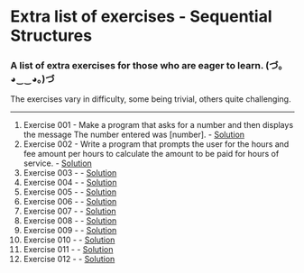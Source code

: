 # Extra list of exercises - Sequential Structures

### A list of extra exercises for those who are eager to learn. (づ｡◕‿‿◕｡)づ

The exercises vary in difficulty, some being trivial, others quite challenging.

---

1. Exercise 001 - Make a program that asks for a number and then displays the message The number entered was [number]. - [Solution](https://github.com/marcoshsq/Python_Crash_Course/blob/main/03_Bonus_Level_Extra_Exercises/01_sequential_structure/ex001.py) 
2. Exercise 002 - Write a program that prompts the user for the hours and fee amount per hours to calculate the amount to be paid for hours of service. - [Solution](https://github.com/marcoshsq/Python_Crash_Course/blob/main/03_Bonus_Level_Extra_Exercises/01_sequential_structure/ex002.py)
3. Exercise 003 -  - [Solution](https://github.com/marcoshsq/Python_Crash_Course/blob/main/03_Bonus_Level_Extra_Exercises/01_sequential_structure/ex003.py)
4. Exercise 004 -  - [Solution](https://github.com/marcoshsq/Python_Crash_Course/blob/main/03_Bonus_Level_Extra_Exercises/01_sequential_structure/ex004.py)
5. Exercise 005 -  - [Solution](https://github.com/marcoshsq/Python_Crash_Course/blob/main/03_Bonus_Level_Extra_Exercises/01_sequential_structure/ex005.py)
6. Exercise 006 -  - [Solution](https://github.com/marcoshsq/Python_Crash_Course/blob/main/03_Bonus_Level_Extra_Exercises/01_sequential_structure/ex006.py)
7. Exercise 007 -  - [Solution](https://github.com/marcoshsq/Python_Crash_Course/blob/main/03_Bonus_Level_Extra_Exercises/01_sequential_structure/ex007.py)
8. Exercise 008 -  - [Solution](https://github.com/marcoshsq/Python_Crash_Course/blob/main/03_Bonus_Level_Extra_Exercises/01_sequential_structure/ex008.py)
9. Exercise 009 -  - [Solution](https://github.com/marcoshsq/Python_Crash_Course/blob/main/03_Bonus_Level_Extra_Exercises/01_sequential_structure/ex009.py)
10. Exercise 010 -  - [Solution](https://github.com/marcoshsq/Python_Crash_Course/blob/main/03_Bonus_Level_Extra_Exercises/01_sequential_structure/ex010.py)
11. Exercise 011 -  - [Solution](https://github.com/marcoshsq/Python_Crash_Course/blob/main/03_Bonus_Level_Extra_Exercises/01_sequential_structure/ex011.py)
12. Exercise 012 -  - [Solution](https://github.com/marcoshsq/Python_Crash_Course/blob/main/03_Bonus_Level_Extra_Exercises/01_sequential_structure/ex012.py)
